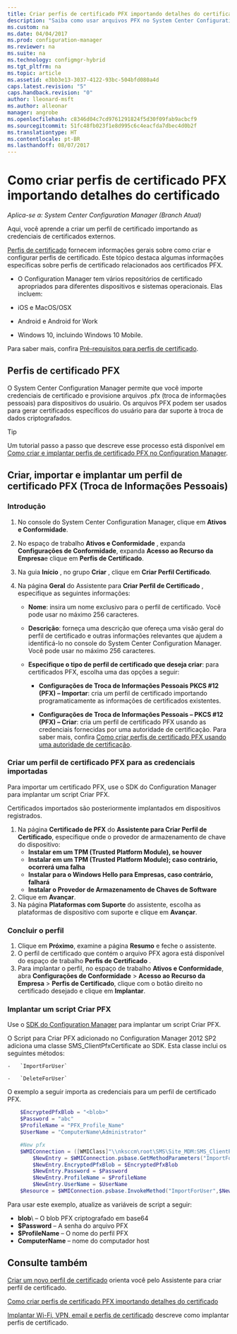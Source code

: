 ```yaml
---
title: Criar perfis de certificado PFX importando detalhes do certificado | Microsoft Docs
description: "Saiba como usar arquivos PFX no System Center Configuration Manager para gerar certificados específicos do usuário que dão suporte à troca de dados criptografados."
ms.custom: na
ms.date: 04/04/2017
ms.prod: configuration-manager
ms.reviewer: na
ms.suite: na
ms.technology: configmgr-hybrid
ms.tgt_pltfrm: na
ms.topic: article
ms.assetid: e3bb3e13-3037-4122-93bc-504bfd080a4d
caps.latest.revision: "5"
caps.handback.revision: "0"
author: lleonard-msft
ms.author: alleonar
manager: angrobe
ms.openlocfilehash: c8346d04c7cd9761291824f5d30f09fab9acbcf9
ms.sourcegitcommit: 51fc48fb023f1e8d995c6c4eacfda7dbec4d0b2f
ms.translationtype: HT
ms.contentlocale: pt-BR
ms.lasthandoff: 08/07/2017
---
```

# <a name="how-to-create-pfx-certificate-profiles-by-importing-certificate-details"></a>Como criar perfis de certificado PFX importando detalhes do certificado

*Aplica-se a: System Center Configuration Manager (Branch Atual)*


Aqui, você aprende a criar um perfil de certificado importando as credenciais de certificados externos.  

[Perfis de certificado](../../protect/deploy-use/introduction-to-certificate-profiles.md) fornecem informações gerais sobre como criar e configurar perfis de certificado. Este tópico destaca algumas informações específicas sobre perfis de certificado relacionados aos certificados PFX.

-  O Configuration Manager tem vários repositórios de certificado apropriados para diferentes dispositivos e sistemas operacionais.  Elas incluem:

 -   iOS e MacOS/OSX
 -   Android e Android for Work
 -   Windows 10, incluindo Windows 10 Mobile.

Para saber mais, confira [Pré-requisitos para perfis de certificado](../../protect/plan-design/prerequisites-for-certificate-profiles.md).

## <a name="pfx-certificate-profiles"></a>Perfis de certificado PFX
O System Center Configuration Manager permite que você importe credenciais de certificado e provisione arquivos .pfx (troca de informações pessoais) para dispositivos do usuário. Os arquivos PFX podem ser usados para gerar certificados específicos do usuário para dar suporte à troca de dados criptografados.

> [!TIP]  
>  Um tutorial passo a passo que descreve esse processo está disponível em [Como criar e implantar perfis de certificado PFX no Configuration Manager](http://blogs.technet.com/b/karanrustagi/archive/2015/09/01/how-to-create-and-deploy-pfx-certificate-profiles-in-configuration-manager.aspx).  

## <a name="create-import-and-deploy-a-personal-information-exchange-pfx-certificate-profile"></a>Criar, importar e implantar um perfil de certificado PFX (Troca de Informações Pessoais)  

### <a name="get-started"></a>Introdução

1.  No console do System Center Configuration Manager, clique em **Ativos e Conformidade**.  
2.  No espaço de trabalho **Ativos e Conformidade** , expanda **Configurações de Conformidade**, expanda **Acesso ao Recurso da Empresa**e clique em **Perfis de Certificado**.  

3.  Na guia **Início** , no grupo **Criar** , clique em **Criar Perfil Certificado**.

4.  Na página **Geral** do Assistente para **Criar Perfil de Certificado** , especifique as seguintes informações:  

    -   **Nome**: insira um nome exclusivo para o perfil de certificado. Você pode usar no máximo 256 caracteres.  

    -   **Descrição**: forneça uma descrição que ofereça uma visão geral do perfil de certificado e outras informações relevantes que ajudem a identificá-lo no console do System Center Configuration Manager. Você pode usar no máximo 256 caracteres.  

    -   **Especifique o tipo de perfil de certificado que deseja criar**: para certificados PFX, escolha uma das opções a seguir:  

        -   **Configurações de Troca de Informações Pessoais PKCS #12 (PFX) – Importar**: cria um perfil de certificado importando programaticamente as informações de certificados existentes.  

        -   **Configurações de Troca de Informações Pessoais – PKCS #12 (PFX) – Criar**: cria um perfil de certificado PFX usando as credenciais fornecidas por uma autoridade de certificação.  Para saber mais, confira [Como criar perfis de certificado PFX usando uma autoridade de certificação](../../mdm/deploy-use/create-pfx-certificate-profiles.md).


### <a name="create-a-pfx-certificate-profile-for-the-imported-credentials"></a>Criar um perfil de certificado PFX para as credenciais importadas

Para importar um certificado PFX, use o SDK do Configuration Manager para implantar um script Criar PFX. 

Certificados importados são posteriormente implantados em dispositivos registrados.

1. Na página **Certificado de PFX** do **Assistente para Criar Perfil de Certificado**, especifique onde o provedor de armazenamento de chave do dispositivo:
    -   **Instalar em um TPM (Trusted Platform Module), se houver**  
    -   **Instalar em um TPM (Trusted Platform Module); caso contrário, ocorrerá uma falha** 
    -   **Instalar para o Windows Hello para Empresas, caso contrário, falhará** 
    -   **Instalar o Provedor de Armazenamento de Chaves de Software** 
2. Clique em **Avançar**. 
3. Na página **Plataformas com Suporte** do assistente, escolha as plataformas de dispositivo com suporte e clique em **Avançar**.

### <a name="finish-the-profile"></a>Concluir o perfil

1.  Clique em **Próximo**, examine a página **Resumo** e feche o assistente.  
2.  O perfil de certificado que contém o arquivo PFX agora está disponível do espaço de trabalho **Perfis de Certificado** . 
3.  Para implantar o perfil, no espaço de trabalho **Ativos e Conformidade**, abra **Configurações de Conformidade** > **Acesso ao Recurso da Empresa** > **Perfis de Certificado**, clique com o botão direito no certificado desejado e clique em **Implantar**. 

### <a name="deploy-a-create-pfx-script"></a>Implantar um script Criar PFX

Use o [SDK do Configuration Manager](http://go.microsoft.com/fwlink/?LinkId=613525) para implantar um script Criar PFX. 

O Script para Criar PFX adicionado no Configuration Manager 2012 SP2 adiciona uma classe SMS_ClientPfxCertificate ao SDK. Esta classe inclui os seguintes métodos:  

    -   `ImportForUser`  

    -   `DeleteForUser`  

O exemplo a seguir importa as credenciais para um perfil de certificado PFX.

``` powershell
    $EncryptedPfxBlob = "<blob>"  
    $Password = "abc"  
    $ProfileName = "PFX_Profile_Name"  
    $UserName = "ComputerName\Administrator"  

    #New pfx  
    $WMIConnection = ([WMIClass]"\\nksccm\root\SMS\Site_MDM:SMS_ClientPfxCertificate")  
        $NewEntry = $WMIConnection.psbase.GetMethodParameters("ImportForUser")  
        $NewEntry.EncryptedPfxBlob = $EncryptedPfxBlob  
        $NewEntry.Password = $Password  
        $NewEntry.ProfileName = $ProfileName  
        $NewEntry.UserName = $UserName  
    $Resource = $WMIConnection.psbase.InvokeMethod("ImportForUser",$NewEntry,$null)  
```  

Para usar este exemplo, atualize as variáveis de script a seguir:  

   -   **blob**\ – O blob PFX criptografado em base64  
   -   **$Password** – A senha do arquivo PFX  
   -   **$ProfileName** – O nome do perfil PFX  
   -   **ComputerName** – nome do computador host   

## <a name="see-also"></a>Consulte também
[Criar um novo perfil de certificado](../../protect/deploy-use/create-certificate-profiles.md) orienta você pelo Assistente para criar perfil de certificado.

[Como criar perfis de certificado PFX importando detalhes do certificado](../../mdm/deploy-use/create-pfx-certificate-profiles.md)

[Implantar Wi-Fi, VPN, email e perfis de certificado](../../protect/deploy-use/deploy-wifi-vpn-email-cert-profiles.md) descreve como implantar perfis de certificado.